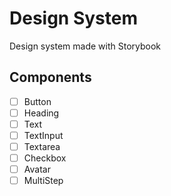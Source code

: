 ﻿# Design System

Design system made with Storybook

## Components

- [ ] Button
- [ ] Heading
- [ ] Text
- [ ] TextInput
- [ ] Textarea
- [ ] Checkbox
- [ ] Avatar
- [ ] MultiStep
